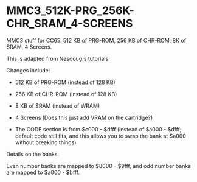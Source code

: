 # MMC3_512K-PRG_256K-CHR_SRAM_4-SCREENS

 MMC3 stuff for CC65. 512 KB of PRG-ROM, 256 KB of CHR-ROM, 8K of SRAM, 4 Screens.

 This is adapted from Nesdoug's tutorials.
 
 Changes include:
 
 - 512 KB of PRG-ROM (instead of 128 KB)

 - 256 KB of CHR-ROM (instead of 128 KB)

 - 8 KB of SRAM (instead of WRAM)

 - 4 Screens (Does this just add VRAM on the cartridge?)

 - The CODE section is from $c000 - $dfff (instead of $a000 - $dfff; default code still fits, and this allows you to swap the bank at $a000 without breaking things)


Details on the banks:

Even number banks are mapped to $8000 - $9fff, and odd number banks are mapped to $a000 - $bfff.
